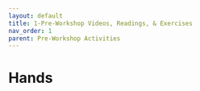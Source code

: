 ```yaml
---
layout: default
title: 1-Pre-Workshop Videos, Readings, & Exercises
nav_order: 1
parent: Pre-Workshop Activities
---
```

# Hands
